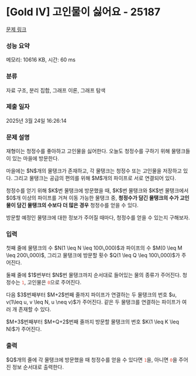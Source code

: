# [Gold IV] 고인물이 싫어요 - 25187 

[문제 링크](https://www.acmicpc.net/problem/25187) 

### 성능 요약

메모리: 10616 KB, 시간: 60 ms

### 분류

자료 구조, 분리 집합, 그래프 이론, 그래프 탐색

### 제출 일자

2025년 3월 24일 16:26:14

### 문제 설명

<p>재형이는 청정수를 좋아하고 고인물을 싫어한다. 오늘도 청정수를 구하기 위해 물탱크들이 있는 마을에 방문한다.</p>

<p>마을에는 $N$개의 물탱크가 존재하고, 각 물탱크는 청정수 또는 고인물을 저장하고 있다. 그리고 물탱크는 공급의 편의를 위해 $M$개의 파이프로 서로 연결되어 있다.</p>

<p>청정수를 얻기 위해 $K$번 물탱크에 방문했을 때, $K$번 물탱크와 $K$번 물탱크에서 $0$개 이상의 파이프를 거쳐 이동 가능한 물탱크 중, <strong>청정수가 담긴 물탱크의 수가 고인물이 담긴 물탱크의 수보다 더 많은 경우</strong> 청정수를 얻을 수 있다.</p>

<p>방문할 예정인 물탱크에 대한 정보가 주어질 때마다, 청정수를 얻을 수 있는지 구해보자. </p>

### 입력 

 <p>첫째 줄에 물탱크의 수 $N(1 \leq N \leq 100\,000)$과 파이프의 수 $M(0 \leq M \leq 200\,000)$, 그리고 물탱크에 방문할 횟수 $Q(1 \leq Q \leq 100\,000)$가 주어진다. </p>

<p>둘째 줄에 $1$번부터 $N$번 물탱크까지 순서대로 들어있는 물의 종류가 주어진다. 청정수는 <span style="color:#e74c3c;"><code>1</code></span>, 고인물은 <span style="color:#e74c3c;"><code>0</code></span>으로 주어진다. </p>

<p>다음 $3$번째부터 $M+2$번째 줄까지 파이프가 연결하는 두 물탱크의 번호 $u, v(1\leq u, v \leq N, u \neq v)$가 주어진다. 같은 두 물탱크를 연결하는 파이프가 여러 개 존재할 수 있다. </p>

<p>$M+3$번째부터 $M+Q+2$번째 줄까지 방문할 물탱크의 번호 $K(1 \leq K \leq N)$가 주어진다.  </p>

### 출력 

 <p>$Q$개의 줄에 각 물탱크에 방문했을 때 청정수를 얻을 수 있다면 <span style="color:#e74c3c;"><code>1</code></span>을, 아니면 <code><span style="color:#e74c3c;">0</span></code>을 주어진 정보 순서대로 출력한다. </p>

